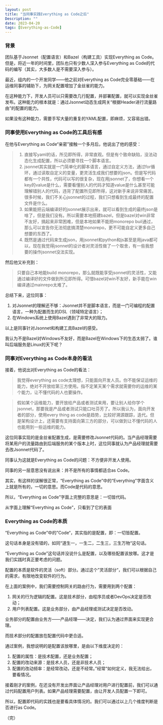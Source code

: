 ```yaml
---
layout: post
title: "当同事实践Everything as Code之后"
Description: ""
date: 2023-04-20
tags: [Everything-as-Code]
---
```

### 背景
团队基于Jsonnet（配置语言）和Bazel（构建工具）实现Everything as Code。但是，将近一年的时间里，团队也只有少数人深入参与Everything as Code的代码的编写（其实，大多数人是不需要深入参与）。

最近，组内的一个开发同学——他之前对Everything as Code完全零基础——在运维同事的辅助下，为网关配置增加了金丝雀的能力。

在这种能力下，开发人员可以只需要改几行配置，并部署配置，就可以实现金丝雀发布。这种能力的根本就是：通过Jsonnet动态生成网关“根据Header进行流量路由”的配置的能力。

如果没有这种能力，需要手写大量的重复的YAML配置，即麻烦，又容易出错。

### 同事使用Everything as Code的工具后有感

在他与Everything as Code“亲密”接触一个多月后，他说出了他的感受：

> 1. 直接写yaml的话，所见即所得，非常直观。但是有个致命缺陷，没法动态化生成配置，所以必须要寻找一个脚本语言。  
> 2. jsonnet其实就是一门简单化的脚本语言，通过自定义方法，通过for循环，通过读取自定义的变量，更灵活生成我们想要的json。但是写代码都有一个共性，代码可以写的很复杂，现在用jsonnet了，你想看一个key的value是什么，需要看懂别人的代码才知道value是什么甚至可能理解错别人的代码，违背了配置所见即所得，这对新手来说非常痛苦。很多时候，我们不关心jsonnet的过程，我们只想看到生成最终的配置文件是什么。  
> 3. 如果能把云端编译好的jsonnet展示出来，就可以看到生成的最终json是啥了，但是我们没有。所以需要本地搭建bazel，但是bazel对win非常不友好，搞起来非常困难，但是本地如果不能把monorepo buil通过，那么可以宣告你无法彻底搞清楚monorepo，更不可能自定义更多自己想要的东西了。  
> 4. 既然是通过代码来生成json，用jsonnet和python和js甚至是用java都可以，现在我觉得jsonnet的设计者对灵活性做了一个取舍，有一些我想要的操作jsonnet没法实现。  

然后他又补充到：

> 只要自己本地能build monorepo，那么就既能享受jsonnet的灵活性，又能通过编译好的文件做到所见即所得。可惜bazel对win不友好，新手能在win 编译通过mainrepo太难了。

总结下来，这位同事：
1. 对Jsonnet的理解还不够：Jsonnet并不是脚本语言，而是一门可编程的配置语言，一种为配置而生的DSL（领域特定语言）；
2. 在Windows系统上使用Bazel遇到了非常大的阻力。

以上是同事针对Jsonnet和构建工具Bazel的感受。

我认为不是Bazel对Windows不友好，而是Bazel在Windows下的生态太弱了。谁叫后端服务是Linux的天下呢？

### 同事对Everything as Code本身的看法

接着，他说出对Everything as Code的看法：

> 我觉得everything as code太理想，只能面向开发人员。你不能保证运维的能力，绝对不开放给第三方使用。指不定某天某个需求就需要你的运维的某个能力，让不懂代码的人也要操作。

> 假如某个运维能力，要开放给产品或者测试来用，要让别人给你学个jsonnet，那要我是产品或者测试只能口吐芬芳了。所以我认为，面向开发者的部分，使用every thing as code是趋势，比较好溯源跟踪，迭代。但是架构设计上，还需要有支持面向第三方的部分，可以做到让不懂代码的人也能用到一些运维的能力。

这位同事实现的是金丝雀配置生成，是需要修改Jsonnet代码的。当产品经理需要将某用户的流量路由到后端服务的某个版本上时，这位同事就认为产品经理就需要去改Jsonnet代码了。

同事认为这就是Everything as Code的问题：不方便非开发人使用。

同事的另一层意思没有说出来：并不是所有的事情都适合as Code。

其实，有这样的误解很正常，“Everything as Code”中的“Everything”字面含义上就是所有的，一切的意思。而Code是代码的意思。

所以，“Everything as Code”字面上完整的意思是：一切皆代码。

从字面上理解“Everything as Code”，只看到了它的表面

### Everything as Code的本质
“Everything as Code”中的”Code“，其实指的是配置，即：一切皆配置。

这句话本身是没有错的，如同“道生一，一生二，二生三，三生万物“这句话。

“Everything as Code”这句话并没说什么是配置，以及哪些配置该放哪。这才是我们实践时真正要考虑的问题。

配置的本质是软件的灵活（soft）部分。通过这个”灵活部分“，我们可以根据自己的需求，有限地改变软件的行为。

在上面的案例中，我们需要控制网关的路由行为，需要用到两个配置：
1. 网关的行为逻辑的配置。这是技术部分，由程序员或者DevOps决定是否改动；
2. 用户列表配置。这是业务部分，由产品经理或测试决定是否改动。

业务部分的配置由业务方——产品经理——决定，我们认为通过界面来实现更合理。

而技术部分的配置放在配置代码中更合适。

通过案例，我想说明的是配置该放哪里，是由以下维度决定的：
1. 配置的属性：是技术配置，还是业务配置；
2. 配置的改动来源：是技术人员，还是非技术人员；
3. 配置的改动频率：是经常改动，还是不经常。”经常“如何定义，我无法给出，要看情况。

接着刚才的案例，在还没有开发出界面让产品经理对用户进行配置前，我们可以通过代码配置用户列表。如果产品经理需要配置，由让开发人员配置一下即可。

所以，配置即代码的实践也是要看具体情况的。我们可以通过以上几个维度判断是否进行as Code。

（完）

